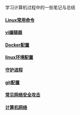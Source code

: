 
学习计算机过程中的一些笔记与总结
#### [Linux常用命令](https://github.com/957001934/Linux/blob/main/Linux%E5%B8%B8%E7%94%A8%E5%91%BD%E4%BB%A4.md)  
#### [vi编辑器](https://github.com/957001934/Linux/blob/main/Vi%E7%BC%96%E8%BE%91%E5%99%A8.md)  
#### [Docker配置](https://github.com/957001934/Linux/blob/main/docker%E5%AE%89%E8%A3%85%E9%85%8D%E7%BD%AE.md)
#### [linux环境配置](https://github.com/957001934/Linux/blob/main/linux%E9%85%8D%E7%BD%AE.md)
#### [守护进程](https://github.com/957001934/Linux/blob/main/%E5%AE%88%E6%8A%A4%E8%BF%9B%E7%A8%8B.md)
#### [git配置](https://github.com/957001934/Linux/blob/main/git%E5%AE%89%E8%A3%85%E9%85%8D%E7%BD%AE.md)
#### [常见网络安全攻击](https://github.com/957001934/Linux-Tutorial/blob/main/%E5%88%9D%E7%AA%A5%E7%BD%91%E7%BB%9C%E5%AE%89%E5%85%A8.md)
#### [计算机网络](https://github.com/957001934/Linux-Tutorial/blob/main/%E8%AE%A1%E7%AE%97%E6%9C%BA%E7%BD%91%E7%BB%9C.md)
